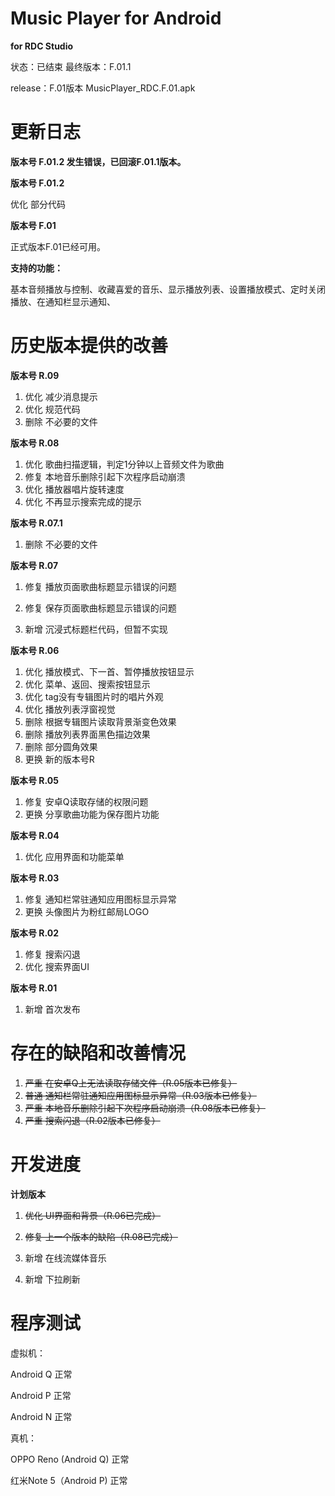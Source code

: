 # Music Player for Android

**for RDC Studio**

状态：已结束    最终版本：F.01.1

release：F.01版本  MusicPlayer_RDC.F.01.apk

# 更新日志

**版本号 F.01.2 发生错误，已回滚F.01.1版本。**

**版本号 F.01.2**

优化 部分代码

**版本号 F.01**

正式版本F.01已经可用。

**支持的功能：**

基本音频播放与控制、收藏喜爱的音乐、显示播放列表、设置播放模式、定时关闭播放、在通知栏显示通知、

# 历史版本提供的改善

**版本号 R.09**

1. 优化 减少消息提示
2. 优化 规范代码
3. 删除 不必要的文件

**版本号 R.08**

1. 优化 歌曲扫描逻辑，判定1分钟以上音频文件为歌曲
2. 修复 本地音乐删除引起下次程序启动崩溃
3. 优化 播放器唱片旋转速度
4. 优化 不再显示搜索完成的提示

**版本号 R.07.1**

1. 删除 不必要的文件

**版本号 R.07**

1. 修复 播放页面歌曲标题显示错误的问题

2. 修复 保存页面歌曲标题显示错误的问题

3. 新增 沉浸式标题栏代码，但暂不实现

**版本号 R.06**

1. 优化 播放模式、下一首、暂停播放按钮显示
2. 优化 菜单、返回、搜索按钮显示
3. 优化 tag没有专辑图片时的唱片外观
4. 优化 播放列表浮窗视觉
5. 删除 根据专辑图片读取背景渐变色效果
6. 删除 播放列表界面黑色描边效果
7. 删除 部分圆角效果
8. 更换 新的版本号R

**版本号 R.05**

1. 修复 安卓Q读取存储的权限问题
2. 更换 分享歌曲功能为保存图片功能

**版本号 R.04**

1. 优化 应用界面和功能菜单

**版本号 R.03**

1. 修复 通知栏常驻通知应用图标显示异常
2. 更换 头像图片为粉红邮局LOGO

**版本号 R.02**

1. 修复 搜索闪退
2. 优化 搜索界面UI

**版本号 R.01**

1. 新增 首次发布



# 存在的缺陷和改善情况

1. ~~严重 在安卓Q上无法读取存储文件（R.05版本已修复）~~
2. ~~普通 通知栏常驻通知应用图标显示异常（R.03版本已修复）~~
3. ~~严重 本地音乐删除引起下次程序启动崩溃（R.08版本已修复）~~
4. ~~严重 搜索闪退（R.02版本已修复）~~



# 开发进度

**计划版本**

1. ~~优化 UI界面和背景（R.06已完成）~~

2. ~~修复 上一个版本的缺陷（R.08已完成）~~

3. 新增 在线流媒体音乐

4. 新增 下拉刷新

   

# 程序测试

虚拟机：

Android Q 正常

Android P 正常

Android N 正常

真机：

OPPO Reno (Android Q)  正常

红米Note 5（Android P) 正常

